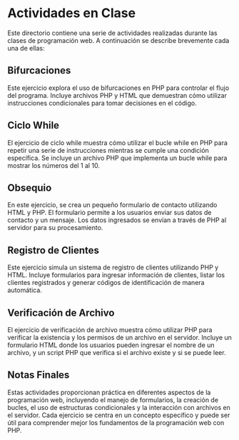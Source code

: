 # Actividades en Clase

Este directorio contiene una serie de actividades realizadas durante las clases de programación web. A continuación se describe brevemente cada una de ellas:

## Bifurcaciones

Este ejercicio explora el uso de bifurcaciones en PHP para controlar el flujo del programa. Incluye archivos PHP y HTML que demuestran cómo utilizar instrucciones condicionales para tomar decisiones en el código.

## Ciclo While

El ejercicio de ciclo while muestra cómo utilizar el bucle while en PHP para repetir una serie de instrucciones mientras se cumple una condición específica. Se incluye un archivo PHP que implementa un bucle while para mostrar los números del 1 al 10.

## Obsequio

En este ejercicio, se crea un pequeño formulario de contacto utilizando HTML y PHP. El formulario permite a los usuarios enviar sus datos de contacto y un mensaje. Los datos ingresados se envían a través de PHP al servidor para su procesamiento.

## Registro de Clientes

Este ejercicio simula un sistema de registro de clientes utilizando PHP y HTML. Incluye formularios para ingresar información de clientes, listar los clientes registrados y generar códigos de identificación de manera automática.

## Verificación de Archivo

El ejercicio de verificación de archivo muestra cómo utilizar PHP para verificar la existencia y los permisos de un archivo en el servidor. Incluye un formulario HTML donde los usuarios pueden ingresar el nombre de un archivo, y un script PHP que verifica si el archivo existe y si se puede leer.

## Notas Finales

Estas actividades proporcionan práctica en diferentes aspectos de la programación web, incluyendo el manejo de formularios, la creación de bucles, el uso de estructuras condicionales y la interacción con archivos en el servidor. Cada ejercicio se centra en un concepto específico y puede ser útil para comprender mejor los fundamentos de la programación web con PHP.
